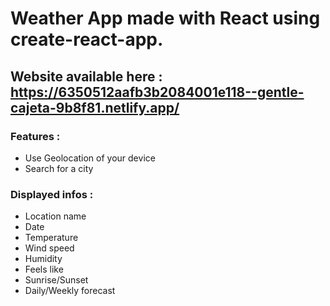 # Weather App made with React using create-react-app.

## Website available here : https://6350512aafb3b2084001e118--gentle-cajeta-9b8f81.netlify.app/

### Features :
- Use Geolocation of your device
- Search for a city
### Displayed infos :
- Location name
- Date
- Temperature
- Wind speed
- Humidity
- Feels like
- Sunrise/Sunset
- Daily/Weekly forecast

